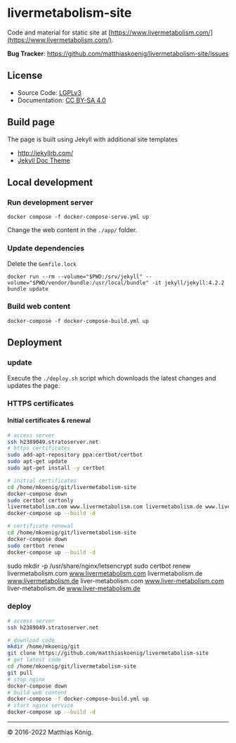 # livermetabolism-site

Code and material for static site at [https://www.livermetabolism.com/](https://www.livermetabolism.com/).

**Bug Tracker**: https://github.com/matthiaskoenig/livermetabolism-site/issues

## License

* Source Code: [LGPLv3](http://opensource.org/licenses/GPL-3.0)
* Documentation: [CC BY-SA 4.0](http://creativecommons.org/licenses/by-sa/4.0/)

## Build page

The page is built using Jekyll with additional site templates

* http://jekyllrb.com/
* [Jekyll Doc Theme](https://aksakalli.github.io/jekyll-doc-theme/)

## Local development

### Run development server

```
docker compose -f docker-compose-serve.yml up
```

Change the web content in the `./app/` folder.

### Update dependencies

Delete the `Gemfile.lock`

```
docker run --rm --volume="$PWD:/srv/jekyll" --volume="$PWD/vendor/bundle:/usr/local/bundle" -it jekyll/jekyll:4.2.2 bundle update
```

### Build web content

```
docker-compose -f docker-compose-build.yml up
```

## Deployment

### update

Execute the `./deploy.sh` script which downloads the latest changes and updates the page.

### HTTPS certificates

#### Initial certificates & renewal

```bash
# access server
ssh h2389049.stratoserver.net
# https certificates
sudo add-apt-repository ppa:certbot/certbot
sudo apt-get update
sudo apt-get install -y certbot

# initial certificates
cd /home/mkoenig/git/livermetabolism-site
docker-compose down
sudo certbot certonly
livermetabolism.com www.livermetabolism.com livermetabolism.de www.livermetabolism.de liver-metabolism.com www.liver-metabolism.com liver-metabolism.de www.liver-metabolism.de
docker-compose up --build -d

# certificate renewal 
cd /home/mkoenig/git/livermetabolism-site
docker-compose down
sudo certbot renew
docker-compose up --build -d
```

sudo mkdir -p /usr/share/nginx/letsencrypt sudo certbot renew livermetabolism.com www.livermetabolism.com
livermetabolism.de www.livermetabolism.de liver-metabolism.com www.liver-metabolism.com
liver-metabolism.de www.liver-metabolism.de

### deploy

```bash
# access server
ssh h2389049.stratoserver.net

# download code
mkdir /home/mkoenig/git
git clone https://github.com/matthiaskoenig/livermetabolism-site
# get latest code
cd /home/mkoenig/git/livermetabolism-site
git pull
# stop nginx
docker-compose down
# build web content
docker-compose -f docker-compose-build.yml up
# start nginx service
docker-compose up --build -d
```

----
&copy; 2016-2022 Matthias König.
